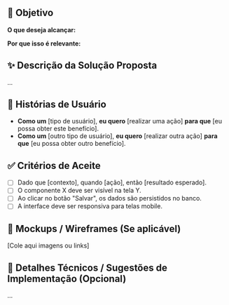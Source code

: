 <!-- OBS: lembre-se de utilizar o padrão: [FEATURE] <Título> no titulo da issue também
O título deve ser claro e objetivo, nomeado exatamente com o escopo da feature. Ex: [FEATURE] Card de oportunidade -->
<!-- OBS2: Lembre também de adicionar as labels devidas na issue -->
## 🎯 Objetivo
**O que deseja alcançar:**

**Por que isso é relevante:**

## ✨ Descrição da Solução Proposta
...

## 📖 Histórias de Usuário
- **Como um** [tipo de usuário], **eu quero** [realizar uma ação] **para que** [eu possa obter este benefício].
- **Como um** [outro tipo de usuário], **eu quero** [realizar outra ação] **para que** [eu possa obter outro benefício].

## ✅ Critérios de Aceite
- [ ] Dado que [contexto], quando [ação], então [resultado esperado].
- [ ] O componente X deve ser visível na tela Y.
- [ ] Ao clicar no botão "Salvar", os dados são persistidos no banco.
- [ ] A interface deve ser responsiva para telas mobile.

## 🎨 Mockups / Wireframes (Se aplicável)
[Cole aqui imagens ou links]

## 🔧 Detalhes Técnicos / Sugestões de Implementação (Opcional)
...
